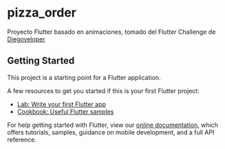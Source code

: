 # pizza_order

Proyecto Flutter basado en animaciones, tomado del Flutter Challenge de [Diegoveloper](https://www.youtube.com/channel/UCFKZxStYsOVrzdN_FCZ0NGg) 

## Getting Started

This project is a starting point for a Flutter application.

A few resources to get you started if this is your first Flutter project:

- [Lab: Write your first Flutter app](https://flutter.dev/docs/get-started/codelab)
- [Cookbook: Useful Flutter samples](https://flutter.dev/docs/cookbook)

For help getting started with Flutter, view our
[online documentation](https://flutter.dev/docs), which offers tutorials,
samples, guidance on mobile development, and a full API reference.

